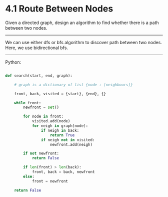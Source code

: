 # 4.1 Route Between Nodes

Given a directed graph, design an algorithm to find whether there is a path
between two nodes.

---

We can use either dfs or bfs algorithm to discover path between two nodes.
Here, we use bidirectional bfs.

---

Python:

```python

def search(start, end, graph):

    # graph is a dictionary of list {node : [neighbours]}

    front, back, visited = {start}, {end}, {}

    while front:
        newfront = set()

        for node in front:
            visited.add(node)
            for neigh in graph[node]:
                if neigh in back:
                    return True
                if neigh not in visited:
                    newfront.add(neigh)

        if not newfront:
            return False

        if len(front) > len(back):
            front, back = back, newfront
        else:
            front = newfront

    return False
```
